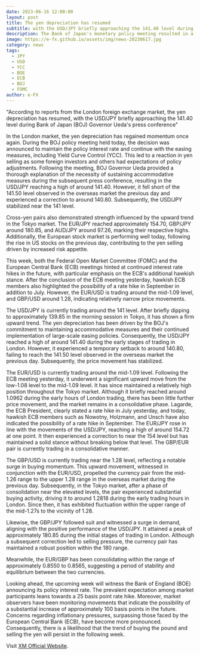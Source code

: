 ```yaml
---
date: 2023-06-16 12:00:00
layout: post
title: The yen depreciation has resumed
subtitle: with the USD/JPY briefly approaching the 141.40 level during Bank of Japan (BOJ) Governor Ueda's press conference.
description: The Bank of Japan's monetary policy meeting resulted in a widely anticipated decision to maintain the policy interest rates and keep the Yield Curve Control (YCC) and asset purchasing guidelines unchanged.
image: https://e-fx.github.io/assets/img/news-20230617.jpg
category: news
tags:
  - JPY
  - USD
  - YCC
  - BOE
  - ECB
  - BOJ
  - FOMC
author: e-FX
---
```


"According to reports from the London foreign exchange market, the yen depreciation has resumed, with the USD/JPY briefly approaching the 141.40 level during Bank of Japan (BOJ) Governor Ueda's press conference"

In the London market, the yen depreciation has regained momentum once again. During the BOJ policy meeting held today, the decision was announced to maintain the policy interest rate and continue with the easing measures, including Yield Curve Control (YCC). This led to a reaction in yen selling as some foreign investors and others had expectations of policy adjustments. Following the meeting, BOJ Governor Ueda provided a thorough explanation of the necessity of sustaining accommodative measures during the subsequent press conference, resulting in the USD/JPY reaching a high of around 141.40. However, it fell short of the 141.50 level observed in the overseas market the previous day and experienced a correction to around 140.80. Subsequently, the USD/JPY stabilized near the 141 level.

Cross-yen pairs also demonstrated strength influenced by the upward trend in the Tokyo market. The EUR/JPY reached approximately 154.70, GBP/JPY around 180.85, and AUD/JPY around 97.26, marking their respective highs. Additionally, the European stock market is performing well today, following the rise in US stocks on the previous day, contributing to the yen selling driven by increased risk appetite.

This week, both the Federal Open Market Committee (FOMC) and the European Central Bank (ECB) meetings hinted at continued interest rate hikes in the future, with particular emphasis on the ECB's additional hawkish stance. After the conclusion of the ECB meeting yesterday, hawkish ECB members also highlighted the possibility of a rate hike in September in addition to July. However, the EUR/USD is trading around the mid-1.09 level, and GBP/USD around 1.28, indicating relatively narrow price movements.

The USD/JPY is currently trading around the 141 level. After briefly dipping to approximately 139.85 in the morning session in Tokyo, it has shown a firm upward trend. The yen depreciation has been driven by the BOJ's commitment to maintaining accommodative measures and their continued implementation of large-scale easing policies. Consequently, the USD/JPY reached a high of around 141.40 during the early stages of trading in London. However, it experienced a temporary setback to around 140.80, failing to reach the 141.50 level observed in the overseas market the previous day. Subsequently, the price movement has stabilized.

The EUR/USD is currently trading around the mid-1.09 level. Following the ECB meeting yesterday, it underwent a significant upward move from the low-1.08 level to the mid-1.09 level. It has since maintained a relatively high position throughout the Tokyo market. Although it briefly reached around 1.0962 during the early hours of London trading, there has been little further price movement, and the market remains in a consolidative phase. Lagarde, the ECB President, clearly stated a rate hike in July yesterday, and today, hawkish ECB members such as Nowotny, Holzmann, and Unsch have also indicated the possibility of a rate hike in September. The EUR/JPY rose in line with the movements of the USD/JPY, reaching a high of around 154.72 at one point. It then experienced a correction to near the 154 level but has maintained a solid stance without breaking below that level. The GBP/EUR pair is currently trading in a consolidative manner.

The GBP/USD is currently trading near the 1.28 level, reflecting a notable surge in buying momentum. This upward movement, witnessed in conjunction with the EUR/USD, propelled the currency pair from the mid-1.26 range to the upper 1.28 range in the overseas market during the previous day. Subsequently, in the Tokyo market, after a phase of consolidation near the elevated levels, the pair experienced substantial buying activity, driving it to around 1.2818 during the early trading hours in London. Since then, it has exhibited fluctuation within the upper range of the mid-1.27s to the vicinity of 1.28.

Likewise, the GBP/JPY followed suit and witnessed a surge in demand, aligning with the positive performance of the USD/JPY. It attained a peak of approximately 180.85 during the initial stages of trading in London. Although a subsequent correction led to selling pressure, the currency pair has maintained a robust position within the 180 range.

Meanwhile, the EUR/GBP has been consolidating within the range of approximately 0.8550 to 0.8565, suggesting a period of stability and equilibrium between the two currencies.

Looking ahead, the upcoming week will witness the Bank of England (BOE) announcing its policy interest rate. The prevalent expectation among market participants leans towards a 25 basis point rate hike. Moreover, market observers have been monitoring movements that indicate the possibility of a substantial increase of approximately 100 basis points in the future. Concerns regarding inflationary pressures, surpassing those faced by the European Central Bank (ECB), have become more pronounced. Consequently, there is a likelihood that the trend of buying the pound and selling the yen will persist in the following week.


Visit [XM Official Website](https://clicks.pipaffiliates.com/c?c=550036&l=en&p=0).